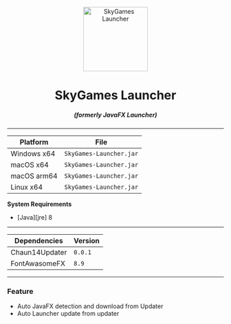<p align="center"><img src="https://github.com/SkyGamesFR/Launcher/blob/main/src/main/resources/panels/logo.png" width="150px" height="150px" alt="SkyGames Launcher"></p>

<h1 align="center">SkyGames Launcher</h1>

<em><h5 align="center">(formerly JavaFX Launcher)</h5></em>

---

| Platform | File |
| -------- | ---- |
| Windows x64 | `SkyGames-Launcher.jar` |
| macOS x64 | `SkyGames-Launcher.jar` |
| macOS arm64 | `SkyGames-Launcher.jar` |
| Linux x64 | `SkyGames-Launcher.jar` |

**System Requirements**

* [Java][jre] 8

---

| Dependencies | Version |
| -------- | ---- |
| Chaun14Updater | `0.0.1` |
| FontAwasomeFX | `8.9` |

---

### Feature
* Auto JavaFX detection and download from Updater
* Auto Launcher update from updater
